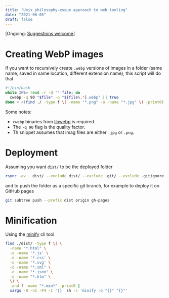 ```yaml
---
title: "Unix philosophy-esque approach to web tooling"
date: "2021-06-05"
draft: false
---
```


[Ongoing: [Suggestions welcome](https://github.com/TheDen/thoughts.theden.sh)]

# Creating WebP images
If you want to recursively create `.webp` versions of images in a folder (same name, saved in same location, different extension name), this script will do that

```bash
#!/bin/bash
while IFS= read -r -d '' file; do
  cwebp -q 90 "$file" -o "${file%.*}.webp" || true
done < <(find ./ -type f \( -name "*.png" -o -name "*.jpg" \) -print0)
```

Some notes:

* `cwebp` binaries from [libwebp](https://storage.googleapis.com/downloads.webmproject.org/releases/webp/index.html) is required.
* The `-q 90` flag is the quality factor.
* Th snippet assumes that imag files are either `.jpg` or `.png`.


# Deployment

Assuming you want `dist/` to be the deployed folder

```bash
rsync -av . dist/ --exclude dist/ --exclude .git/ --exclude .gitignore
```

and to push the folder as a specific git branch, for example to deploy it on GitHub pages

```bash
git subtree push --prefix dist origin gh-pages
```


# Minification 

Using the [minify](https://github.com/tdewolff/minify) cli tool

```bash
find ./dist/ -type f \( \
  -name "*.html" \
  -o -name '*.js' \
  -o -name '*.css' \
  -o -name '*.svg' \
  -o -name "*.xml" \
  -o -name "*.json" \
  -o -name "*.htm" \
  \) \
  -and ! -name "*.min*" -print0 |
  xargs -0 -n1 -P4 -I '{}' sh -c 'minify -o "{}" "{}"'
```